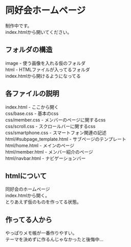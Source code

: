 # 同好会ホームページ  
制作中です。  
index.htmlから開いてください。

## フォルダの構造  
image - 使う画像を入れる仮のフォルダ  
html - HTMLファイルが入ってるフォルダ  
index.htmlから開けるようになってる  
 
## 各ファイルの説明  
index.html - ここから開く  
css/base.css - 基本のcss  
css/member.css - メンバーのページに関するcss  
css/scroll.css - スクロールバーに関するcss  
css/smartphone.css - スマートフォン関連の記述  
html/#subpage_template.html - サブページのテンプレート  
html/home.html - メインのページ  
html/member.html - メンバー紹介のページ  
html/navbar.html - ナビゲーションバー  

## htmlについて  
同好会のホームページ    
index.htmlから開く。  
とりあえず仮のものを作ってる状態。  

## 作ってる人から  
やっぱりメモ帳が一番作りやすい。  
テーマを決めずに作るんじゃなかったと後悔中...
